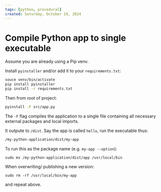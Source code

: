 ```yaml
---
tags: [python, procedural]
created: Saturday, October 19, 2024
---
```


# Compile Python app to single executable

Assume you are already using a Pip venv.

Install `pyinstaller` and/or add it to your `requirements.txt`:

```sh
souce venv/bin/activate
pip install pyinstaller
pip install -r requirements.txt
```

Then from root of project:

```sh
pyinstall -F src/app.py
```

The `-F` flag compiles the application to a single file containing all necessary
external packages and local imports.

It outpute to `/dist`. Say the app is called `hello`, run the executable thus:

```sh
/my-python-application/dist/my-app
```

To run this as the package name (e.g. `my-app --option`):

```
sudo mv /my-python-application/dist/app /usr/local/bin
```

When overwriting/ publishing a new version:

```
sudo rm -rf /usr/local/bin/my-app
```

and repeat above.
